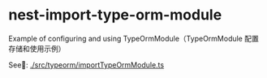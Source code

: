 # nest-import-type-orm-module

Example of configuring and using TypeOrmModule（TypeOrmModule 配置存储和使用示例）

See👀: [./src/typeorm/importTypeOrmModule.ts](./src/typeorm/importTypeOrmModule.ts)
